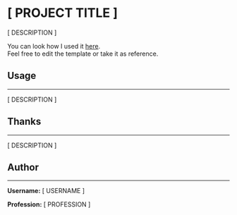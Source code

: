 # **[ PROJECT TITLE ]**
[ DESCRIPTION ]

You can look how I used it [here][web].  
Feel free to edit the template or take it as reference.

## **Usage**
---
[ DESCRIPTION ]

## **Thanks**
---
[ DESCRIPTION ]

## **Author**
---
**Username:** [ USERNAME ]

**Profession:** [ PROFESSION ]

[web]: ???